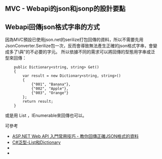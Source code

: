 MVC - Webapi的json和jsonp的設計要點
------


## Webapi回傳json格式字串的方式
因為MVC預設已使用json.net的serilize打包回傳的資料，所以不需要先用JsonConverter.Serilize包一次，反而會導致無法產生正確的json格式字串，會變成多了\與"的不必要的字元。 所以依據不同的需求可以將回傳的型態用字串或泛型來回傳：

        public Dictionary<string, string> Get()
        {
            var result = new Dictionary<string, string>()
            {
                {"001", "Banana"},
                {"002", "Apple"},
                {"003", "Orange"}
            };
            return result;
        }

或是用 List <T>，IEnumerable<T>來回傳也可以。




可參考

* [ASP.NET Web API 入門常用技巧 - 教你回傳正確JSON格式的資料](http://huan-lin.blogspot.com/2013/01/aspnet-web-api-and-json.html)
* [C#泛型-List和Dictionary](http://blog.csdn.net/qy1387/article/details/7742034)
* []()
* 
